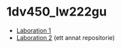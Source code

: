 # 1dv450_lw222gu
* [Laboration 1](/apiKeyRegistration)
* [Laboration 2](https://github.com/lw222gu/1dv450-lw222gu-API) (ett annat repositorie)
